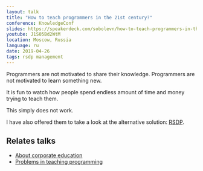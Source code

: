 ```yaml
---
layout: talk
title: "How to teach programmers in the 21st century?"
conference: KnowledgeConf
slides: https://speakerdeck.com/sobolevn/how-to-teach-programmers-in-the-21st-century
youtube: J1S05Bd2WtM
location: Moscow, Russia
language: ru
date: 2019-04-26
tags: rsdp management
---
```


Programmers are not motivated to share their knowledge.
Programmers are not motivated to learn something new.

It is fun to watch how people spend endless
amount of time and money trying to teach them.

This simply does not work.

I have also offered them to take
a look at the alternative solution: [RSDP](https://wemake.services/meta).


## Relates talks

- [About corporate education](https://sobolevn.me/talks/teamlead-spb-meetup-2019)
- [Problems in teaching programming](https://sobolevn.me/talks/softer-2018)
